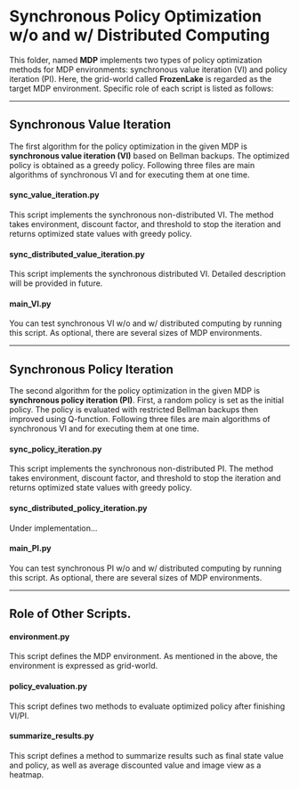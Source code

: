 # Synchronous Policy Optimization w/o and w/ Distributed Computing

This folder, named **MDP** implements two types of policy optimization methods for MDP environments: synchronous value iteration (VI) and policy iteration (PI).
Here, the grid-world called **FrozenLake** is regarded as the target MDP environment. Specific role of each script is listed as follows:

***

## Synchronous Value Iteration

The first algorithm for the policy optimization in the given MDP is **synchronous value iteration (VI)** based on Bellman backups. 
The optimized policy is obtained as a greedy policy. Following three files are main algorithms of synchronous VI and for executing them at one time.

#### sync_value_iteration.py

This script implements the synchronous non-distributed VI. The method takes environment, discount factor, and threshold to stop the iteration and returns optimized state values with greedy policy.

#### sync_distributed_value_iteration.py

This script implements the synchronous distributed VI. Detailed description will be provided in future.

#### main_VI.py

You can test synchronous VI w/o and w/ distributed computing by running this script. As optional, there are several sizes of MDP environments.

***

## Synchronous Policy Iteration

The second algorithm for the policy optimization in the given MDP is **synchronous policy iteration (PI)**. First, a random policy is set as the initial policy.
The policy is evaluated with restricted Bellman backups then improved using Q-function. Following three files are main algorithms of synchronous VI and for executing them at one time.

#### sync_policy_iteration.py

This script implements the synchronous non-distributed PI. The method takes environment, discount factor, and threshold to stop the iteration and returns optimized state values with greedy policy.

#### sync_distributed_policy_iteration.py

Under implementation...

#### main_PI.py

You can test synchronous PI w/o and w/ distributed computing by running this script. As optional, there are several sizes of MDP environments.

***

## Role of Other Scripts.

#### environment.py

This script defines the MDP environment. As mentioned in the above, the environment is expressed as grid-world. 

#### policy_evaluation.py

This script defines two methods to evaluate optimized policy after finishing VI/PI.

#### summarize_results.py

This script defines a method to summarize results such as final state value and policy, as well as average discounted value and image view as a heatmap.

